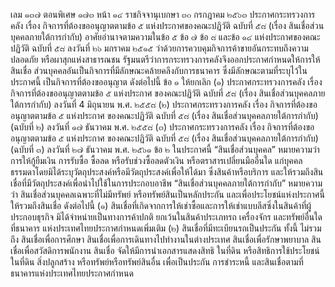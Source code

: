 เลม ๑๓๗ ตอนพิเศษ ๑๗๓
หน้า ๑๔
ราชกิจจานุเบกษา
๓๐ กรกฎาคม ๒๕๖๓
ประกาศกระทรวงการคลัง
เรื่อง กิจการที่ต้องขออนุญาตตามข้อ ๕ แห่งประกาศของคณะปฏิวัติ ฉบับที่ ๕๘
(เรื่อง สินเชื่อส่วนบุคคลภายใต้การกำกับ)
อาศัยอำนาจตามความในข้อ ๕ ข้อ ๗ ข้อ ๘ และข้อ ๑๔ แห่งประกาศของคณะปฏิวัติ
ฉบับที่ ๕๘ ลงวันที่ ๒๖ มกราคม ๒๕๑๕ ว่าด้วยการควบคุมกิจการค้าขายอันกระทบถึงความปลอดภัย
หรือผาสุกแห่งสาธารณชน รัฐมนตรีว่าการกระทรวงการคลังจึงออกประกาศกำหนดให้การให้สินเชื่อ
ส่วนบุคคลอันเป็นกิจการที่มีลักษณะคล้ายคลึงกับการธนาคาร ซึ่งมีลักษณะตามที่ระบุไว้ในประกาศนี้
เป็นกิจการที่ต้องขออนุญาต ดังต่อไปนี้
ข้อ ๑ ให้ยกเลิก
(๑) ประกาศกระทรวงการคลัง เรื่อง กิจการที่ต้องขออนุญาตตามข้อ ๕ แห่งประกาศ
ของคณะปฏิวัติ ฉบับที่ ๕๘ (เรื่อง สินเชื่อส่วนบุคคลภายใต้การกำกับ) ลงวันที่ 4 มิถุนายน พ.ศ. ๒๕๕๘
(๒) ประกาศกระทรวงการคลัง เรื่อง กิจการที่ต้องขออนุญาตตามข้อ ๕ แห่งประกาศ
ของคณะปฏิวัติ ฉบับที่ ๕๘ (เรื่อง สินเชื่อส่วนบุคคลภายใต้การกำกับ) (ฉบับที่ ๒) ลงวันที่
๑๗ ธันวาคม พ.ศ. ๒๕๕๘
(๓) ประกาศกระทรวงการคลัง เรื่อง กิจการที่ต้องขออนุญาตตามข้อ ๕ แห่งประกาศ
ของคณะปฏิวัติ ฉบับที่ ๕๘ (เรื่อง สินเชื่อส่วนบุคคลภายใต้การกำกับ) (ฉบับที่ ๓) ลงวันที่
๒๗ ธันวาคม พ.ศ. ๒๕๖๑
ข้อ ๒ ในประกาศนี้
“สินเชื่อส่วนบุคคล” หมายความว่า การให้กู้ยืมเงิน การรับซื้อ ซื้อลด หรือรับช่วงซื้อลดตัวเงิน
หรือตราสารเปลี่ยนมืออื่นใด แก่บุคคลธรรมดาโดยมิได้ระบุวัตถุประสงค์หรือมีวัตถุประสงค์เพื่อให้ได้มา
ซึ่งสินค้าหรือบริการ และให้รวมถึงสินเชื่อที่มีวัตถุประสงค์เพื่อนำไปใช้ในการประกอบอาชีพ
“สินเชื่อส่วนบุคคลภายใต้การกำกับ” หมายความว่า สินเชื่อส่วนบุคคลเฉพาะที่ไม่มีทรัพย์
หรือทรัพย์สินเป็นหลักประกัน และเพื่อประโยชน์แห่งประกาศนี้ ให้รวมถึงสินเชื่อ ดังต่อไปนี้
(๑) สินเชื่อที่เกิดจากการให้เช่าซื้อและการให้เช่าแบบลีสซิ่งในสินค้าที่ผู้ประกอบธุรกิจ
มิได้จําหน่ายเป็นทางการค้าปกติ ยกเว้นในสินค้าประเภทรถ เครื่องจักร และทรัพย์อื่นใดที่ธนาคาร
แห่งประเทศไทยประกาศกําหนดเพิ่มเติม
(๒) สินเชื่อที่มีทะเบียนรถเป็นประกัน
ทั้งนี้ ไม่รวมถึง สินเชื่อเพื่อการศึกษา สินเชื่อเพื่อการเดินทางไปทำงานในต่างประเทศ
สินเชื่อเพื่อรักษาพยาบาล สินเชื่อเพื่อสวัสดิการพนักงาน สินเชื่อ จัดให้มีการนำเอกสารแสดงสิทธิ
ในที่ดิน หรือสิทธิการใช้ประโยชน์ในที่ดิน สิ่งปลูกสร้าง หรือทรัพย์หรือทรัพย์สินอื่น เพื่อเป็นประกัน
การชำระหนี้ และสินเชื่อตามที่ธนาคารแห่งประเทศไทยประกาศกําหนด
